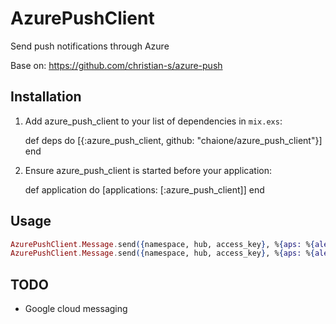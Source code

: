 # AzurePushClient

Send push notifications through Azure

Base on: https://github.com/christian-s/azure-push

## Installation

  1. Add azure_push_client to your list of dependencies in `mix.exs`:

        def deps do
          [{:azure_push_client, github: "chaione/azure_push_client"}]
        end

  2. Ensure azure_push_client is started before your application:

        def application do
          [applications: [:azure_push_client]]
        end

## Usage

``` elixir
AzurePushClient.Message.send({namespace, hub, access_key}, %{aps: %{alert: "Testing"}})
AzurePushClient.Message.send({namespace, hub, access_key}, %{aps: %{alert: "Testing"}}, ["tags"])
```
## TODO

- Google cloud messaging
